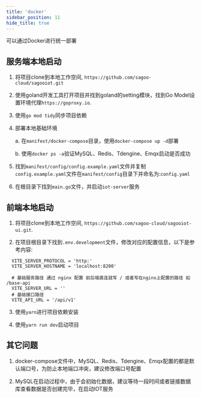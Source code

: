 ```yaml
---
title: 'docker'
sidebar_position: 11
hide_title: true
---
```


可以通过Docker进行统一部署

 ## 服务端本地启动

 1. 将项目clone到本地工作空间, `https://github.com/sagoo-cloud/sagooiot.git`

 2. 使用goland开发工具打开项目并找到goland的setting模块，找到Go Model设置环境代理`https://goproxy.io`.

 3. 使用`go mod tidy`同步项目依赖

 4. 部署本地基础环境
    
    a. 在`manifest/docker-compose`目录，使用`docker-compose up -d`部署
    
    b. 使用`docker ps -a`验证MySQL、Redis、Tdengine、Emqx启动是否成功
 
 5. 找到`manifest/config/config.example.yaml`文件并复制`config.example.yaml`文件在`manifest/config`目录下并命名为:`config.yaml`
 
 6. 在根目录下找到`main.go`文件，并启动`iot-server`服务

 ## 前端本地启动

  1. 将项目clone到本地工作空间, `https://github.com/sagoo-cloud/sagooiot-ui.git`.

  2. 在项目根目录下找到`.env.development`文件，修改对应的配置信息，以下是参考内容:

  ```shell
    VITE_SERVER_PROTOCOL = 'http:'
    VITE_SERVER_HOSTNAME = 'localhost:8200'

    # 基础服务路径 通过 nginx 配置 前后端直连就写 / 或者写在nginx上配置的路径 如 /base-api
    VITE_SERVER_URL = ''
    # 基础接口路径
    VITE_API_URL = '/api/v1'
  ```
  3. 使用`yarn`进行项目依赖安装
  
  4. 使用`yarn run dev`启动项目


## 其它问题
  
  1. docker-compose文件中，MySQL、Redis、Tdengine、Emqx配置的都是默认端口号，为防止本地端口冲突，建议修改端口号配置

  2. MySQL在启动过程中，由于会初始化数据，建议等待一段时间或者链接数据库查看数据是否创建完毕，在启动IOT服务
